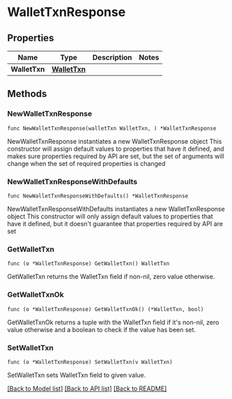 # WalletTxnResponse

## Properties

Name | Type | Description | Notes
------------ | ------------- | ------------- | -------------
**WalletTxn** | [**WalletTxn**](WalletTxn.md) |  | 

## Methods

### NewWalletTxnResponse

`func NewWalletTxnResponse(walletTxn WalletTxn, ) *WalletTxnResponse`

NewWalletTxnResponse instantiates a new WalletTxnResponse object
This constructor will assign default values to properties that have it defined,
and makes sure properties required by API are set, but the set of arguments
will change when the set of required properties is changed

### NewWalletTxnResponseWithDefaults

`func NewWalletTxnResponseWithDefaults() *WalletTxnResponse`

NewWalletTxnResponseWithDefaults instantiates a new WalletTxnResponse object
This constructor will only assign default values to properties that have it defined,
but it doesn't guarantee that properties required by API are set

### GetWalletTxn

`func (o *WalletTxnResponse) GetWalletTxn() WalletTxn`

GetWalletTxn returns the WalletTxn field if non-nil, zero value otherwise.

### GetWalletTxnOk

`func (o *WalletTxnResponse) GetWalletTxnOk() (*WalletTxn, bool)`

GetWalletTxnOk returns a tuple with the WalletTxn field if it's non-nil, zero value otherwise
and a boolean to check if the value has been set.

### SetWalletTxn

`func (o *WalletTxnResponse) SetWalletTxn(v WalletTxn)`

SetWalletTxn sets WalletTxn field to given value.



[[Back to Model list]](../README.md#documentation-for-models) [[Back to API list]](../README.md#documentation-for-api-endpoints) [[Back to README]](../README.md)


